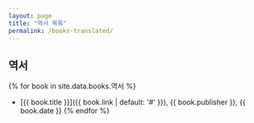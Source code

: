 ```yaml
---
layout: page
title: "역서 목록"
permalink: /books-translated/
---
```


## 역서
{% for book in site.data.books.역서 %}
- [{{ book.title }}]({{ book.link | default: '#' }}), {{ book.publisher }}, {{ book.date }}
{% endfor %}
